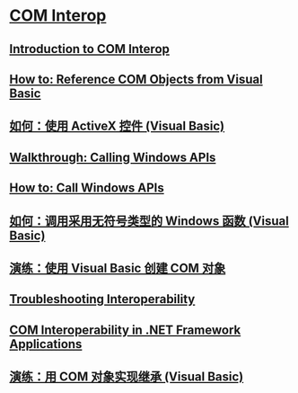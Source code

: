 # [COM Interop](TocOutOfQuery)
## [Introduction to COM Interop](TocOutOfQuery)
## [How to: Reference COM Objects from Visual Basic](TocOutOfQuery)
## [如何：使用 ActiveX 控件 (Visual Basic)](how-to-work-with-activex-controls.md)
## [Walkthrough: Calling Windows APIs](TocOutOfQuery)
## [How to: Call Windows APIs](TocOutOfQuery)
## [如何：调用采用无符号类型的 Windows 函数 (Visual Basic)](how-to-call-a-windows-function-that-takes-unsigned-types.md)
## [演练：使用 Visual Basic 创建 COM 对象](walkthrough-creating-com-objects.md)
## [Troubleshooting Interoperability](TocOutOfQuery)
## [COM Interoperability in .NET Framework Applications](TocOutOfQuery)
## [演练：用 COM 对象实现继承 (Visual Basic)](walkthrough-implementing-inheritance-with-com-objects.md)
